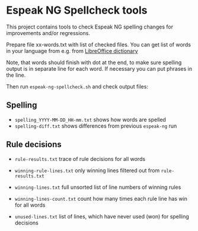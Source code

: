 # Espeak NG Spellcheck tools

This project contains tools to check Espeak NG spelling changes for improvements and/or regressions.

Prepare file xx-words.txt with list of checked files. You can get list of words in your language from e.g. from [LibreOffice dictionary](https://cgit.freedesktop.org/libreoffice/dictionaries/tree/)

Note, that words should finish with dot at the end, to make sure spelling output is in separate line for each word. If necessary you can put phrases in the line.

Then run `espeak-ng-spellcheck.sh` and check output files:

## Spelling

* `spelling_YYYY-MM-DD_HH-mm.txt` shows how words are spelled
* `spelling-diff.txt` shows differences from previous `espeak-ng` run

## Rule decisions

* `rule-results.txt` trace of rule decisions for all words
* `winning-rule-lines.txt` only winning lines filtered out from  `rule-results.txt`
 
* `winning-lines.txt` full unsorted list of line numbers of winning rules
* `winning-lines-count.txt` count how many times each rule line has win for all words
* `unused-lines.txt` list of lines, which have never used (won) for spelling decisions

